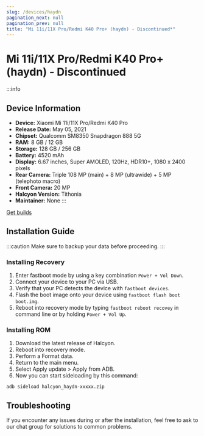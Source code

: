 ```yaml
---
slug: /devices/haydn
pagination_next: null
pagination_prev: null
title: "Mi 11i/11X Pro/Redmi K40 Pro+ (haydn) - Discontinued*"
---
```


# Mi 11i/11X Pro/Redmi K40 Pro+ (haydn) - Discontinued
:::info
## Device Information

- **Device:** Xiaomi Mi 11i/11X Pro/Redmi K40 Pro
- **Release Date:** May 05, 2021
- **Chipset:** 	Qualcomm SM8350 Snapdragon 888 5G
- **RAM:** 8 GB / 12 GB
- **Storage:** 128 GB / 256 GB
- **Battery:** 4520 mAh
- **Display:** 6.67 inches, Super AMOLED, 120Hz, HDR10+, 1080 x 2400 pixels
- **Rear Camera:** Triple 108 MP (main) + 8 MP (ultrawide) + 5 MP (telephoto macro)
- **Front Camera:** 20 MP
- **Halcyon Version:** Tithonia
- **Maintainer:** None
:::

<a href="https://www.pling.com/p/2058150/" class="button button--primary">Get builds</a>

## Installation Guide
:::caution
Make sure to backup your data before proceeding.
:::

### Installing Recovery
1. Enter fastboot mode by using a key combination `Power + Vol Down`.
2. Connect your device to your PC via USB.
4. Verify that your PC detects the device with `fastboot devices`.
5. Flash the boot image onto your device using `fastboot flash boot boot.img`.
8. Reboot into recovery mode by typing `fastboot reboot recovey` in command line or by holding `Power + Vol Up`.

### Installing ROM
1. Download the latest release of Halcyon.
2. Reboot into recovery mode.
3. Perform a Format data.
4. Return to the main menu.
5. Select Apply update > Apply from ADB.
6. Now you can start sideloading by this command:
```
adb sideload halcyon_haydn-xxxxx.zip
```

## Troubleshooting

If you encounter any issues during or after the installation, feel free to ask to our chat group for solutions to common problems.
